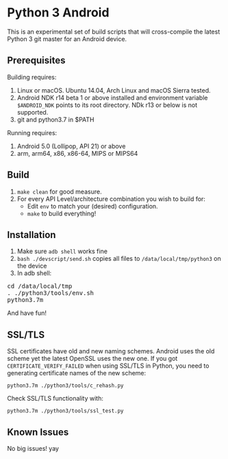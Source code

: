 Python 3 Android
================

This is an experimental set of build scripts that will cross-compile the latest Python 3 git master for an Android device.

Prerequisites
-------------

Building requires:

1. Linux or macOS. Ubuntu 14.04, Arch Linux and macOS Sierra tested.
2. Android NDK r14 beta 1 or above installed and environment variable ``$ANDROID_NDK`` points to its root directory. NDk r13 or below is not supported.
3. git and python3.7 in $PATH

Running requires:

1. Android 5.0 (Lollipop, API 21) or above
2. arm, arm64, x86, x86-64, MIPS or MIPS64

Build
-----

1. `make clean` for good measure.
2. For every API Level/architecture combination you wish to build for:
   * Edit `env` to match your (desired) configuration.
   * `make` to build everything!


Installation
------------

1. Make sure `adb shell` works fine
2. ```bash ./devscript/send.sh``` copies all files to ```/data/local/tmp/python3``` on the device
3. In adb shell:
<pre>
cd /data/local/tmp
. ./python3/tools/env.sh
python3.7m
</pre>
   And have fun!

SSL/TLS
-------
SSL certificates have old and new naming schemes. Android uses the old scheme yet the latest OpenSSL uses the new one. If you got ```CERTIFICATE_VERIFY_FAILED``` when using SSL/TLS in Python, you need to generating certificate names of the new scheme:
```
python3.7m ./python3/tools/c_rehash.py
```
Check SSL/TLS functionality with:
```
python3.7m ./python3/tools/ssl_test.py
```


Known Issues
------------

No big issues! yay
